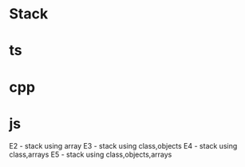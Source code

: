 # Stack
# ts

# cpp

# js
E2 - stack using array
E3 - stack using class,objects
E4 - stack using class,arrays
E5 - stack using class,objects,arrays